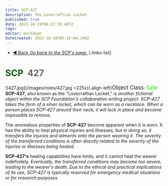 ```yaml
---
title: SCP-427
description: The Lovecraftian Locket
published: true
date: 2023-10-19T06:12:59.407Z
tags: 
editor: markdown
dateCreated: 2023-10-18T05:16:04.240Z
---
```


- [:arrow_backward: Back *Go back to the SCP's page.*](/en/game/scps#scps)
{.links-list}
# <font color="#065c06">SCP</font><font color="white">-</font><font color="#676661">427</font>
![427.jpg](/images/roles/427.jpg =225x){.align-left}<big>Object Class</big>: <font color="#04f504"><big>Safe</big></font>
**SCP-427**, also known as the "Lovecraftian Locket," *is another fictional object within the SCP Foundation's collaborative writing project. SCP-427 takes the form of a silver locket, which can be worn as a necklace. When a person places SCP-427 around their neck, it will lock in place and become impossible to remove.*

The anomalous properties of **SCP-427** become apparent when it is worn. It has the ability to heal physical injuries and illnesses, *but in doing so, it transfers the injuries and ailments onto the person wearing it. The severity of the transferred conditions is often directly related to the severity of the injuries or illnesses being healed.*

**SCP-427's** healing capabilities have limits, and it cannot heal the wearer indefinitely. *Eventually, the transferred conditions may become too severe, leading to the wearer's death. Due to the ethical and practical implications of its use, SCP-427 is typically reserved for emergency medical situations or for research purposes.*






